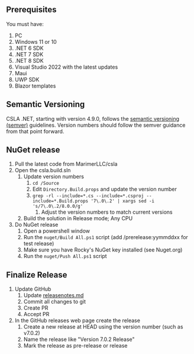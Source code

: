 Prerequisites
-------------
You must have:

1. PC
 1. Windows 11 or 10
 2. .NET 6 SDK
 2. .NET 7 SDK
 2. .NET 8 SDK
 3. Visual Studio 2022 with the latest updates
  1. Maui
  1. UWP SDK
  1. Blazor templates

Semantic Versioning
-------------------
CSLA .NET, starting with version 4.9.0, follows the [semantic versioning (semver)](https://semver.org/) guidelines. Version numbers should follow the semver guidance from that point forward.

NuGet release
-------------
1. Pull the latest code from MarimerLLC/csla
1. Open the csla.build.sln
   1. Update version numbers
      1. `cd /Source`
      1. Edit `Directory.Build.props` and update the version number
      1. `grep -rl --include=*.cs --include=*.csproj --include=*.Build.props '7\.0\.2' | xargs sed -i 's/7\.0\.2/8.0.0/g'`
         1. Adjust the version numbers to match current versions
   1. Build the solution in Release mode; Any CPU
1. Do NuGet release
   1. Open a powershell window
   1. Run the `nuget/Build All.ps1` script (add /prerelease:yymmddxx for test release)
   1. Make sure you have Rocky's NuGet key installed (see Nuget.org)
   1. Run the `nuget/Push All.ps1` script

Finalize Release
----------------
1. Update GitHub
   1. Update [releasenotes.md](https://github.com/MarimerLLC/csla/blob/master/releasenotes.md)
   1. Commit all changes to git
   1. Create PR 
   1. Accept PR
1. In the GitHub releases web page create the release
   1. Create a new release at HEAD using the version number (such as v7.0.2)
   1. Name the release like "Version 7.0.2 Release"
   1. Mark the release as pre-release or release
